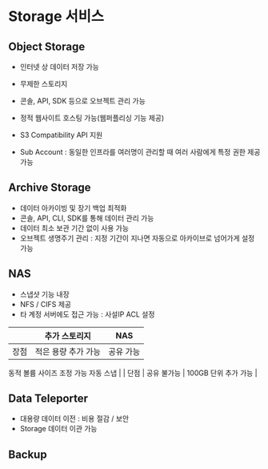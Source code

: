 # Storage 서비스

## Object Storage

- 인터넷 상 데이터 저장 가능
- 무제한 스토리지

- 콘솔, API, SDK 등으로 오브젝트 관리 가능
- 정적 웹사이트 호스팅 가능(웹퍼플리싱 기능 제공)
- S3 Compatibility API 지원
- Sub Account : 동일한 인프라를 여러명이 관리할 때 여러 사람에게 특정 권한 제공 가능

## Archive Storage

- 데이터 아카이빙 및 장기 백업 최적화
- 콘솔, API, CLI, SDK를 통해 데이터 관리 가능
- 데이터 최소 보관 기간 없이 사용 가능
- 오브젝트 생명주기 관리 : 지정 기간이 지나면 자동으로 아카이브로 넘어가게 설정 가능

## NAS

- 스냅샷 기능 내장
- NFS / CIFS 제공
- 타 계정 서버에도 접근 가능 : 사설IP ACL 설정

|  | 추가 스토리지 | NAS |
| --- | --- | --- |
| 장점 | 적은 용량 추가 가능 | 공유 가능
동적 볼륨 사이즈 조정 가능
자동 스냅 |
| 단점 | 공유 불가능 | 100GB 단위 추가 가능 |

## Data Teleporter

- 대용량 데이터 이전 : 비용 절감 / 보안
- Storage 데이터 이관 가능

## Backup
